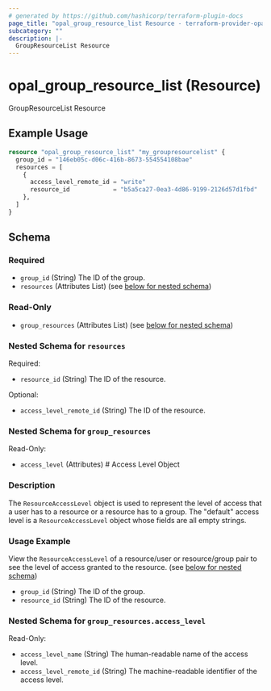 ```yaml
---
# generated by https://github.com/hashicorp/terraform-plugin-docs
page_title: "opal_group_resource_list Resource - terraform-provider-opal"
subcategory: ""
description: |-
  GroupResourceList Resource
---
```


# opal_group_resource_list (Resource)

GroupResourceList Resource

## Example Usage

```terraform
resource "opal_group_resource_list" "my_groupresourcelist" {
  group_id = "146eb05c-d06c-416b-8673-554554108bae"
  resources = [
    {
      access_level_remote_id = "write"
      resource_id            = "b5a5ca27-0ea3-4d86-9199-2126d57d1fbd"
    },
  ]
}
```

<!-- schema generated by tfplugindocs -->
## Schema

### Required

- `group_id` (String) The ID of the group.
- `resources` (Attributes List) (see [below for nested schema](#nestedatt--resources))

### Read-Only

- `group_resources` (Attributes List) (see [below for nested schema](#nestedatt--group_resources))

<a id="nestedatt--resources"></a>
### Nested Schema for `resources`

Required:

- `resource_id` (String) The ID of the resource.

Optional:

- `access_level_remote_id` (String) The ID of the resource.


<a id="nestedatt--group_resources"></a>
### Nested Schema for `group_resources`

Read-Only:

- `access_level` (Attributes) # Access Level Object
### Description
The `ResourceAccessLevel` object is used to represent the level of access that a user has to a resource or a resource has to a group. The "default" access
level is a `ResourceAccessLevel` object whose fields are all empty strings.

### Usage Example
View the `ResourceAccessLevel` of a resource/user or resource/group pair to see the level of access granted to the resource. (see [below for nested schema](#nestedatt--group_resources--access_level))
- `group_id` (String) The ID of the group.
- `resource_id` (String) The ID of the resource.

<a id="nestedatt--group_resources--access_level"></a>
### Nested Schema for `group_resources.access_level`

Read-Only:

- `access_level_name` (String) The human-readable name of the access level.
- `access_level_remote_id` (String) The machine-readable identifier of the access level.


